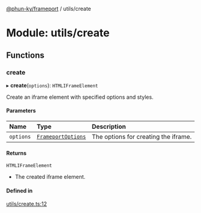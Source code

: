 [@phun-ky/frameport](../README.md) / utils/create

# Module: utils/create

## Functions

### create

▸ **create**(`options`): `HTMLIFrameElement`

Create an iframe element with specified options and styles.

#### Parameters

| Name | Type | Description |
| :------ | :------ | :------ |
| `options` | [`FrameportOptions`](../interfaces/types.FrameportOptions.md) | The options for creating the iframe. |

#### Returns

`HTMLIFrameElement`

- The created iframe element.

#### Defined in

[utils/create.ts:12](https://github.com/phun-ky/frameport/blob/main/src/utils/create.ts#L12)
